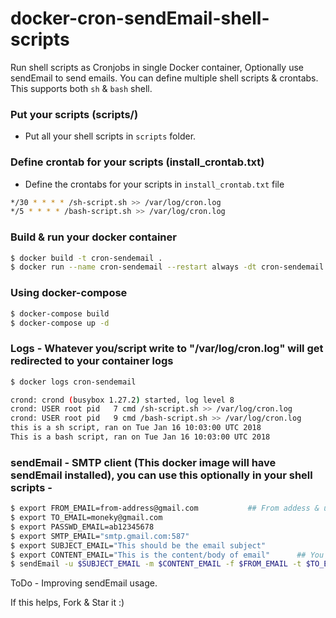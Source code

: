 # docker-cron-sendEmail-shell-scripts
Run shell scripts as Cronjobs in single Docker container, Optionally use sendEmail to send emails. You can define multiple shell scripts & crontabs. This supports both `sh` & `bash` shell.

### Put your scripts (scripts/)

- Put all your shell scripts in `scripts` folder.

### Define crontab for your scripts (install_crontab.txt)

- Define the crontabs for your scripts in `install_crontab.txt` file
```sh
*/30 * * * * /sh-script.sh >> /var/log/cron.log
*/5 * * * * /bash-script.sh >> /var/log/cron.log
```

### Build & run your docker container
```sh
$ docker build -t cron-sendemail .
$ docker run --name cron-sendemail --restart always -dt cron-sendemail
```

### Using docker-compose  
```sh
$ docker-compose build
$ docker-compose up -d
```
### Logs - Whatever you/script write to "/var/log/cron.log" will get redirected to your container logs 
```sh
$ docker logs cron-sendemail 

crond: crond (busybox 1.27.2) started, log level 8
crond: USER root pid   7 cmd /sh-script.sh >> /var/log/cron.log
crond: USER root pid   9 cmd /bash-script.sh >> /var/log/cron.log
this is a sh script, ran on Tue Jan 16 10:03:00 UTC 2018
This is a bash script, ran on Tue Jan 16 10:03:00 UTC 2018
```

### sendEmail - SMTP client (This docker image will have sendEmail installed), you can use this optionally in your shell scripts - 

```sh
$ export FROM_EMAIL=from-address@gmail.com           ## From addess & user email for authentication
$ export TO_EMAIL=moneky@gmail.com
$ export PASSWD_EMAIL=ab12345678
$ export SMTP_EMAIL="smtp.gmail.com:587"
$ export SUBJECT_EMAIL="This should be the email subject"
$ export CONTENT_EMAIL="This is the content/body of email"      ## You can give file as a content
$ sendEmail -u $SUBJECT_EMAIL -m $CONTENT_EMAIL -f $FROM_EMAIL -t $TO_EMAIL -s $SMTP_EMAIL -o tls=yes -xu $FROM_EMAIL -xp $PASSWD 
```

ToDo - Improving sendEmail usage.

If this helps, Fork & Star it :)

